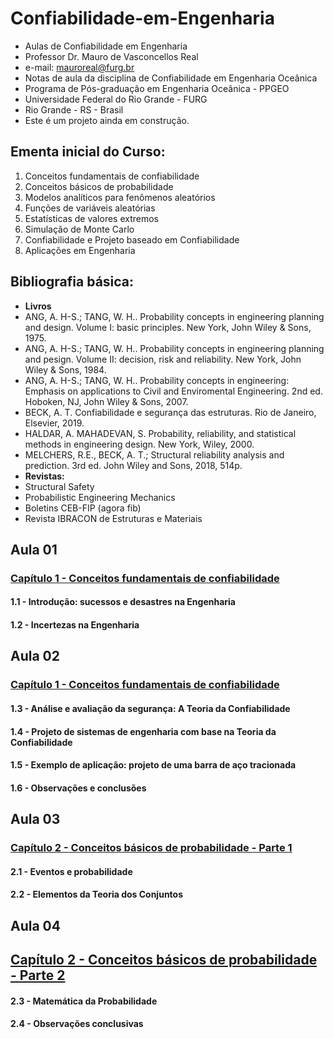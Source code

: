 # __Confiabilidade-em-Engenharia__  
* Aulas de Confiabilidade em Engenharia
* Professor Dr. Mauro de Vasconcellos Real
* e-mail: mauroreal@furg.br
* Notas de aula da disciplina de Confiabilidade em Engenharia Oceânica
* Programa de Pós-graduação em Engenharia Oceânica - PPGEO
* Universidade Federal do Rio Grande - FURG
* Rio Grande - RS - Brasil
* Este é um projeto ainda em construção.

## __Ementa inicial do Curso:__

1. Conceitos fundamentais de confiabilidade
2. Conceitos básicos de probabilidade
3. Modelos analíticos para fenômenos aleatórios
4. Funções de variáveis aleatórias
5. Estatísticas de valores extremos
6. Simulação de Monte Carlo
7. Confiabilidade e Projeto baseado em Confiabilidade
8. Aplicações em Engenharia

## __Bibliografia básica:__

* __Livros__
* ANG,  A.  H-S.; TANG,  W. H.. Probability concepts in engineering planning and design. Volume I:  basic principles. New  York, John Wiley & Sons, 1975.
* ANG,  A.  H-S.; TANG,  W. H.. Probability concepts in engineering planning and pesign. Volume II: decision, risk and reliability. New  York, John Wiley & Sons, 1984.
* ANG,  A.  H-S.; TANG,  W. H.. Probability concepts in engineering: Emphasis on applications to Civil and Enviromental Engineering.  2nd ed. Hoboken, NJ, John Wiley & Sons, 2007.
* BECK, A. T. Confiabilidade e segurança das  estruturas. Rio de Janeiro, Elsevier, 2019.
* HALDAR, A. MAHADEVAN, S. Probability, reliability, and statistical methods in engineering design. New York, Wiley, 2000.
* MELCHERS, R.E., BECK, A. T.; Structural reliability analysis and prediction. 3rd ed. John Wiley and Sons, 2018, 514p.
* __Revistas:__
* Structural Safety
* Probabilistic Engineering Mechanics
* Boletins CEB-FIP (agora fib)
* Revista IBRACON de Estruturas e Materiais

## __Aula 01__

### [Capítulo 1 - Conceitos fundamentais de confiabilidade](https://nbviewer.jupyter.org/github/mvreal/Confiabilidade-em-Engenharia/blob/master/Capitulo_1-1.ipynb)

#### 1.1 - Introdução: sucessos e desastres na Engenharia
#### 1.2 - Incertezas na Engenharia

## __Aula 02__

### [Capítulo 1 - Conceitos fundamentais de confiabilidade](https://nbviewer.jupyter.org/github/mvreal/Confiabilidade-em-Engenharia/blob/master/Capitulo_1-2.ipynb)

#### 1.3 - Análise e avaliação da segurança: A Teoria da Confiabilidade
#### 1.4 - Projeto de sistemas de engenharia com base na  Teoria da Confiabilidade
#### 1.5 - Exemplo de aplicação: projeto de uma barra de aço tracionada
#### 1.6 - Observações e conclusões


## __Aula 03__

### [Capítulo 2 - Conceitos básicos de probabilidade - Parte 1](https://nbviewer.jupyter.org/github/mvreal/Confiabilidade-em-Engenharia/blob/master/Capitulo_2-1.ipynb)

#### 2.1 - Eventos e probabilidade
#### 2.2 - Elementos da Teoria dos Conjuntos


## __Aula 04__

## [Capítulo 2 - Conceitos básicos de probabilidade - Parte 2](https://nbviewer.jupyter.org/github/mvreal/Confiabilidade-em-Engenharia/blob/master/Capitulo_2-2.ipynb)

#### 2.3 - Matemática da Probabilidade
#### 2.4 - Observações conclusivas
